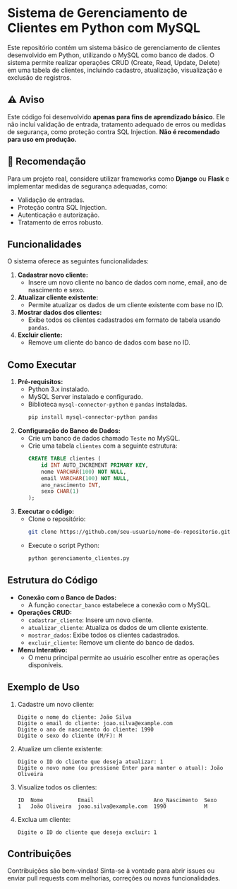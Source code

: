 # Sistema de Gerenciamento de Clientes em Python com MySQL

Este repositório contém um sistema básico de gerenciamento de clientes desenvolvido em Python, utilizando o MySQL como banco de dados. O sistema permite realizar operações CRUD (Create, Read, Update, Delete) em uma tabela de clientes, incluindo cadastro, atualização, visualização e exclusão de registros.

## ⚠ Aviso
Este código foi desenvolvido **apenas para fins de aprendizado básico**. Ele não inclui validação de entrada, tratamento adequado de erros ou medidas de segurança, como proteção contra SQL Injection. **Não é recomendado para uso em produção.**

## 📌 Recomendação
Para um projeto real, considere utilizar frameworks como **Django** ou **Flask** e implementar medidas de segurança adequadas, como:
- Validação de entradas.
- Proteção contra SQL Injection.
- Autenticação e autorização.
- Tratamento de erros robusto.

## Funcionalidades
O sistema oferece as seguintes funcionalidades:
1. **Cadastrar novo cliente:**
   - Insere um novo cliente no banco de dados com nome, email, ano de nascimento e sexo.
2. **Atualizar cliente existente:**
   - Permite atualizar os dados de um cliente existente com base no ID.
3. **Mostrar dados dos clientes:**
   - Exibe todos os clientes cadastrados em formato de tabela usando `pandas`.
4. **Excluir cliente:**
   - Remove um cliente do banco de dados com base no ID.

## Como Executar
1. **Pré-requisitos:**
   - Python 3.x instalado.
   - MySQL Server instalado e configurado.
   - Biblioteca `mysql-connector-python` e `pandas` instaladas.
     ```bash
     pip install mysql-connector-python pandas
     ```
2. **Configuração do Banco de Dados:**
   - Crie um banco de dados chamado `Teste` no MySQL.
   - Crie uma tabela `clientes` com a seguinte estrutura:
     ```sql
     CREATE TABLE clientes (
         id INT AUTO_INCREMENT PRIMARY KEY,
         nome VARCHAR(100) NOT NULL,
         email VARCHAR(100) NOT NULL,
         ano_nascimento INT,
         sexo CHAR(1)
     );
     ```
3. **Executar o código:**
   - Clone o repositório:
     ```bash
     git clone https://github.com/seu-usuario/nome-do-repositorio.git
     ```
   - Execute o script Python:
     ```bash
     python gerenciamento_clientes.py
     ```

## Estrutura do Código
- **Conexão com o Banco de Dados:**
  - A função `conectar_banco` estabelece a conexão com o MySQL.
- **Operações CRUD:**
  - `cadastrar_cliente`: Insere um novo cliente.
  - `atualizar_cliente`: Atualiza os dados de um cliente existente.
  - `mostrar_dados`: Exibe todos os clientes cadastrados.
  - `excluir_cliente`: Remove um cliente do banco de dados.
- **Menu Interativo:**
  - O menu principal permite ao usuário escolher entre as operações disponíveis.

## Exemplo de Uso
1. Cadastre um novo cliente:
   ```
   Digite o nome do cliente: João Silva
   Digite o email do cliente: joao.silva@example.com
   Digite o ano de nascimento do cliente: 1990
   Digite o sexo do cliente (M/F): M
   ```
2. Atualize um cliente existente:
   ```
   Digite o ID do cliente que deseja atualizar: 1
   Digite o novo nome (ou pressione Enter para manter o atual): João Oliveira
   ```
3. Visualize todos os clientes:
   ```
   ID  Nome           Email                   Ano_Nascimento  Sexo
   1   João Oliveira  joao.silva@example.com  1990            M
   ```
4. Exclua um cliente:
   ```
   Digite o ID do cliente que deseja excluir: 1
   ```

## Contribuições
Contribuições são bem-vindas! Sinta-se à vontade para abrir issues ou enviar pull requests com melhorias, correções ou novas funcionalidades.
